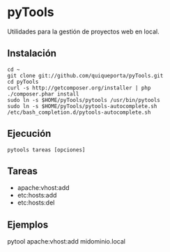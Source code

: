 pyTools
=======

Utilidades para la gestión de proyectos web en local.

Instalación
------------

    cd ~
    git clone git://github.com/quiqueporta/pyTools.git
    cd pyTools
    curl -s http://getcomposer.org/installer | php
    ./composer.phar install
    sudo ln -s $HOME/pyTools/pytools /usr/bin/pytools
    sudo ln -s $HOME/pyTools/pytools-autocomplete.sh /etc/bash_completion.d/pytools-autocomplete.sh
    

Ejecución
---------

    pytools tareas [opciones] 

Tareas
------

* apache:vhost:add
* etc:hosts:add
* etc:hosts:del

Ejemplos
--------

pytool apache:vhost:add midominio.local

